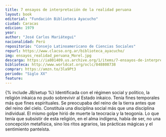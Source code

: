 ```yaml
---
title: 7 ensayos de interpretación de la realidad peruana
layout: book
editorial: "Fundación Biblioteca Ayacucho"
ciudad: Caracas
edicion: 1979
year: 
author: "José Carlos Mariátegui"
nacionalidad: Perú
repositorio: "Consejo Latinoamericano de Ciencias Sociales"
repurl: https://www.clacso.org.ar/biblioteca_ayacucho/
img: ensayos_realidad_peruana_Morel.jpg
descarga: https://ia801409.us.archive.org/1/items/7-ensayos-de-interpretacion-de-la-realidad-peruana-jose-carlos-mariategui/7%20ensayos%20de%20interpretaci%C3%B3n%20de%20la%20realidad%20peruana%20-%20Jos%C3%A9%20Carlos%20Mari%C3%A1tegui.pdf
biblioteca: http://www.worldcat.org/oclc/848808738
comprar: https://amzn.to/3la9Pt3
periodo: "Siglo XX"
feature: 
---
```

{% include JB/setup %}
Identificada con el régimen social y político, la religión inkaica no pudo sobrevivir al Estado inkaico. Tenía fines temporales más que fines espirituales. Se preocupaba del reino de la tierra antes que del reino del cielo. Constituía una disciplina social más que una disciplina individual. El mismo golpe hirió de muerte la teocracia y la teogonía. Lo que tenía que subsistir de esta religión, en el alma indígena, había de ser, no una concepción metafísica, sino los ritos agrarios, las prácticas mágicas y el sentimiento panteísta.
